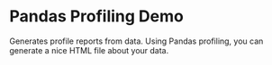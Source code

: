 # Pandas Profiling Demo
Generates profile reports from data. Using Pandas profiling, you can generate a nice HTML file about your data.  
